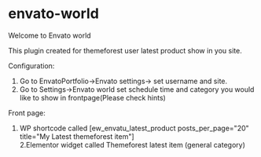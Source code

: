 # envato-world

Welcome to Envato world

This plugin created for themeforest user latest product show in you site.

Configuration:

1. Go to EnvatoPortfolio->Envato settings->
 set username and site.
2. Go to Settings->Envato world
 set schedule time and category you would like to show in frontpage(Please check hints)

Front page:
  1. WP shortcode called [ew_envatu_latest_product posts_per_page="20" title="My Latest themeforest item"] <br/>
  2.Elementor widget called Themeforest latest item (general category)
   
  
 
